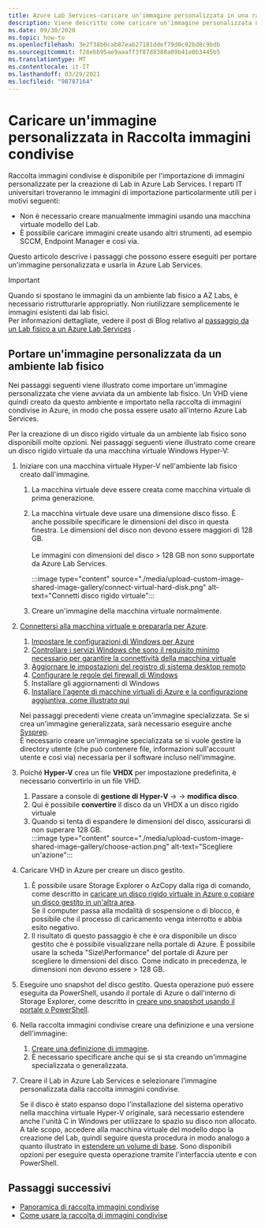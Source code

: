 ```yaml
---
title: Azure Lab Services-caricare un'immagine personalizzata in una raccolta di immagini condivise
description: Viene descritto come caricare un'immagine personalizzata nella raccolta di immagini condivise. I reparti IT universitari troveranno le immagini di importazione particolarmente utili.
ms.date: 09/30/2020
ms.topic: how-to
ms.openlocfilehash: 3e2f38b0cab87eab27181ddef79d0c02bd8c9bdb
ms.sourcegitcommit: f28ebb95ae9aaaff3f87d8388a09b41e0b3445b5
ms.translationtype: MT
ms.contentlocale: it-IT
ms.lasthandoff: 03/29/2021
ms.locfileid: "98787164"
---
```

# <a name="upload-a-custom-image-to-shared-image-gallery"></a>Caricare un'immagine personalizzata in Raccolta immagini condivise

Raccolta immagini condivise è disponibile per l'importazione di immagini personalizzate per la creazione di Lab in Azure Lab Services. I reparti IT universitari troveranno le immagini di importazione particolarmente utili per i motivi seguenti: 

* Non è necessario creare manualmente immagini usando una macchina virtuale modello del Lab.
* È possibile caricare immagini create usando altri strumenti, ad esempio SCCM, Endpoint Manager e così via.

Questo articolo descrive i passaggi che possono essere eseguiti per portare un'immagine personalizzata e usarla in Azure Lab Services. 

> [!IMPORTANT]
> Quando si spostano le immagini da un ambiente lab fisico a AZ Labs, è necessario ristrutturarle appropriatly. Non riutilizzare semplicemente le immagini esistenti dai lab fisici. <br/>Per informazioni dettagliate, vedere il post di Blog relativo al [passaggio da un Lab fisico a un Azure Lab Services](https://techcommunity.microsoft.com/t5/azure-lab-services/moving-from-a-physical-lab-to-azure-lab-services/ba-p/1654931) .

## <a name="bring-custom-image-from-a-physical-lab-environment"></a>Portare un'immagine personalizzata da un ambiente lab fisico

Nei passaggi seguenti viene illustrato come importare un'immagine personalizzata che viene avviata da un ambiente lab fisico. Un VHD viene quindi creato da questo ambiente e importato nella raccolta di immagini condivise in Azure, in modo che possa essere usato all'interno Azure Lab Services.

Per la creazione di un disco rigido virtuale da un ambiente lab fisico sono disponibili molte opzioni. Nei passaggi seguenti viene illustrato come creare un disco rigido virtuale da una macchina virtuale Windows Hyper-V:

1. Iniziare con una macchina virtuale Hyper-V nell'ambiente lab fisico creato dall'immagine.
    1. La macchina virtuale deve essere creata come macchina virtuale di prima generazione.
    1. La macchina virtuale deve usare una dimensione disco fisso. È anche possibile specificare le dimensioni del disco in questa finestra. Le dimensioni del disco non devono essere maggiori di 128 GB.<br/>    
    Le immagini con dimensioni del disco > 128 GB non sono supportate da Azure Lab Services. 
       
        :::image type="content" source="./media/upload-custom-image-shared-image-gallery/connect-virtual-hard-disk.png" alt-text="Connetti disco rigido virtuale":::   
    1. Creare un'immagine della macchina virtuale normalmente.
1. [Connettersi alla macchina virtuale e prepararla per Azure](../virtual-machines/windows/prepare-for-upload-vhd-image.md).
    1. [Impostare le configurazioni di Windows per Azure](../virtual-machines/windows/prepare-for-upload-vhd-image.md#set-windows-configurations-for-azure)
    1. [Controllare i servizi Windows che sono il requisito minimo necessario per garantire la connettività della macchina virtuale](../virtual-machines/windows/prepare-for-upload-vhd-image.md#check-the-windows-services)
    1. [Aggiornare le impostazioni del registro di sistema desktop remoto](../virtual-machines/windows/prepare-for-upload-vhd-image.md#update-remote-desktop-registry-settings)
    1. [Configurare le regole del firewall di Windows](../virtual-machines/windows/prepare-for-upload-vhd-image.md#configure-windows-firewall-rules)
    1. Installare gli aggiornamenti di Windows
    1. [Installare l'agente di macchine virtuali di Azure e la configurazione aggiuntiva, come illustrato qui](../virtual-machines/windows/prepare-for-upload-vhd-image.md#complete-the-recommended-configurations) 
    
    Nei passaggi precedenti viene creata un'immagine specializzata. Se si crea un'immagine generalizzata, sarà necessario eseguire anche [Sysprep](../virtual-machines/windows/prepare-for-upload-vhd-image.md#determine-when-to-use-sysprep). <br/>
        È necessario creare un'immagine specializzata se si vuole gestire la directory utente (che può contenere file, informazioni sull'account utente e così via) necessaria per il software incluso nell'immagine.
1. Poiché **Hyper-V** crea un file **VHDX** per impostazione predefinita, è necessario convertirlo in un file VHD.
    1. Passare a console di **gestione di Hyper-V**  ->    ->  **modifica disco**.
    1. Qui è possibile **convertire** il disco da un VHDX a un disco rigido virtuale
    1. Quando si tenta di espandere le dimensioni del disco, assicurarsi di non superare 128 GB.        
        :::image type="content" source="./media/upload-custom-image-shared-image-gallery/choose-action.png" alt-text="Scegliere un'azione":::   
1. Caricare VHD in Azure per creare un disco gestito.
    1. È possibile usare Storage Explorer o AzCopy dalla riga di comando, come descritto in [caricare un disco rigido virtuale in Azure o copiare un disco gestito in un'altra area](../virtual-machines/windows/disks-upload-vhd-to-managed-disk-powershell.md).        
    Se il computer passa alla modalità di sospensione o di blocco, è possibile che il processo di caricamento venga interrotto e abbia esito negativo.
    1. Il risultato di questo passaggio è che è ora disponibile un disco gestito che è possibile visualizzare nella portale di Azure. 
        È possibile usare la scheda "Size\Performance" del portale di Azure per scegliere le dimensioni del disco. Come indicato in precedenza, le dimensioni non devono essere > 128 GB.
1. Eseguire uno snapshot del disco gestito.
    Questa operazione può essere eseguita da PowerShell, usando il portale di Azure o dall'interno di Storage Explorer, come descritto in [creare uno snapshot usando il portale o PowerShell](../virtual-machines/windows/snapshot-copy-managed-disk.md).
1. Nella raccolta immagini condivise creare una definizione e una versione dell'immagine:
    1. [Creare una definizione di immagine](../virtual-machines/windows/shared-images-portal.md#create-an-image-definition).
    1. È necessario specificare anche qui se si sta creando un'immagine specializzata o generalizzata.
1. Creare il Lab in Azure Lab Services e selezionare l'immagine personalizzata dalla raccolta immagini condivise.

    Se il disco è stato espanso dopo l'installazione del sistema operativo nella macchina virtuale Hyper-V originale, sarà necessario estendere anche l'unità C in Windows per utilizzare lo spazio su disco non allocato. A tale scopo, accedere alla macchina virtuale del modello dopo la creazione del Lab, quindi seguire questa procedura in modo analogo a quanto illustrato in [estendere un volume di base](/windows-server/storage/disk-management/extend-a-basic-volume). Sono disponibili opzioni per eseguire questa operazione tramite l'interfaccia utente e con PowerShell.

## <a name="next-steps"></a>Passaggi successivi

* [Panoramica di raccolta immagini condivise](../virtual-machines/shared-image-galleries.md)
* [Come usare la raccolta di immagini condivise](how-to-use-shared-image-gallery.md)